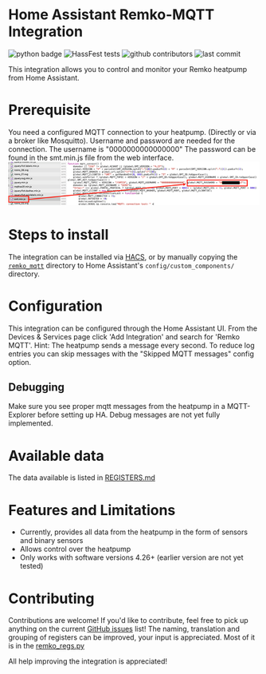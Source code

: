 # Home Assistant Remko-MQTT Integration

![python badge](https://img.shields.io/badge/Made%20with-Python-orange)
![HassFest tests](https://github.com/Altrec/remko_mqtt-ha/workflows/Validate%20with%20hassfest/badge.svg)
![github contributors](https://img.shields.io/github/contributors/Altrec/remko_mqtt-ha)
![last commit](https://img.shields.io/github/last-commit/Altrec/remko_mqtt-ha)

This integration allows you to control and monitor your Remko heatpump from Home Assistant. 

# Prerequisite
You need a configured MQTT connection to your heatpump. (Directly or via a broker like Mosquitto). Username and password are needed for the connection.
The username is "0000000000000000"
The password can be found in the smt.min.js file from the web interface.
![smt.min.js](docs/smt.min.js.png)

# Steps to install
The integration can be installed via [HACS](https://hacs.xyz/), or by manually copying the [`remko_mqtt`](https://github.com/Altrec/remko_mqtt-ha/tree/master/custom_components/) directory to Home Assistant's `config/custom_components/` directory.

# Configuration
This integration can be configured through the Home Assistant UI. From the Devices & Services page click 'Add Integration' and search for 'Remko MQTT'.
Hint: The heatpump sends a message every second. To reduce log entries you can skip messages with the "Skipped MQTT messages" config option.

## Debugging
Make sure you see proper mqtt messages from the heatpump in a MQTT-Explorer before setting up HA.
Debug messages are not yet fully implemented.

# Available data
The data available is listed in [REGISTERS.md](https://github.com/Altrec/remko_mqtt-ha/blob/master/REGISTERS.md)

# Features and Limitations
- Currently, provides all data from the heatpump in the form of sensors and binary sensors
- Allows control over the heatpump
- Only works with software versions 4.26+ (earlier version are not yet tested)

# Contributing
Contributions are welcome! If you'd like to contribute, feel free to pick up anything on the current [GitHub issues](https://github.com/Altrec/remko_mqtt-ha/issues) list!
The naming, translation and grouping of registers can be improved, your input is appreciated. Most of it is in the [remko_regs.py](https://github.com/Altrec/remko_mqtt-ha/blob/master/custom_components/remko_mqtt/remko_regs.py)  

All help improving the integration is appreciated!






